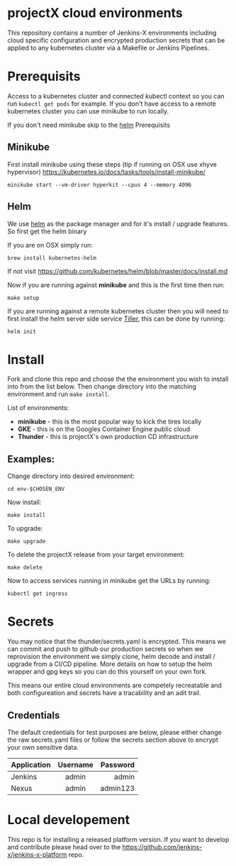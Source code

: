 # projectX cloud environments

This repository contains a number of Jenkins-X environments including cloud specific configuration and encrypted production secrets that can be applied to any kubernetes cluster via a Makefile or Jenkins Pipelines.

# Prerequisits

Access to a kubernetes cluster and connected kubectl context so you can run `kubectl get pods` for example.  If you don't have access to a remote kubernetes cluster you can use minikube to run locally.

If you don't need minikube skip to the [helm](#helm) Prerequisits

## Minikube
First install minikube using these steps (tip if running on OSX use xhyve hypervisor) https://kubernetes.io/docs/tasks/tools/install-minikube/
```
minikube start --vm-driver hyperkit --cpus 4 --memory 4096
```

## Helm
We use [helm](https://github.com/kubernetes/helm) as the package manager and for it's install / upgrade features.  So first get the helm binary 

If you are on OSX simply run:
```
brew install kubernetes-helm
```
If not visit https://github.com/kubernetes/helm/blob/master/docs/install.md


Now if you are running against __minikube__ and this is the first time then run:
```
make setup
```
If you are running against a remote kubernetes cluster then you will need to first install the helm server side service [Tiller](https://github.com/kubernetes/helm#helm-in-a-handbasket), this can be done by running:
```
helm init
```

# Install

Fork and clone this repo and choose the the environment you wish to install into from the list below.  Then change directory into the matching environment and run `make install`.

List of environments:
- __minikube__ - this is the most popular way to kick the tires locally
- __GKE__ - this is on the Googles Container Engine public cloud
- __Thunder__ - this is projectX's own production CD infrastructure

## Examples:
Change directory into desired environment:
```
cd env-$CHOSEN_ENV
```
Now install:
```
make install
```
To upgrade:
```
make upgrade
```
To delete the projectX release from your target environment:
```
make delete
```
Now to access services running in minikube get the URLs by running:
```
kubectl get ingress
```

# Secrets

You may notice that the thunder/secrets.yaml is encrypted.  This means we can commit and push to github our production secrets so when we reprovision the environment we simply clone, helm decode and install / upgrade from a CI/CD pipeline.  More details on how to setup the helm wrapper and gpg keys so you can do this yourself on your own fork.

This means our entire cloud environments are competely recreatable and both configureation and secrets have a tracability and an adit trail.

## Credentials

The default credentials for test purposes are below, please either change the raw secrets.yaml files or follow the secrets section above to encrypt your own sensitive data.

| Application | Username | Password |
| ----------- |:--------:| --------:|
| Jenkins     | admin    | admin    |
| Nexus       | admin    | admin123 |

# Local developement

This repo is for installing a released platform version.  If you want to develop and contribute please head over to the https://github.com/jenkins-x/jenkins-x-platform repo.

